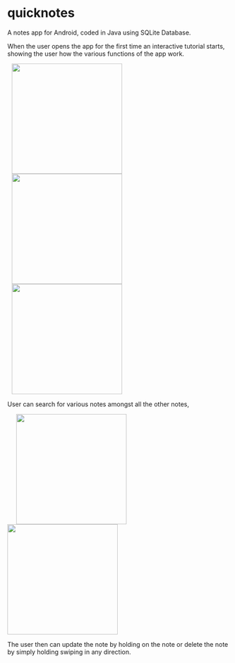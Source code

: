 # quicknotes
A notes app for Android, coded in Java using SQLite Database.

When the user opens the app for the first time an interactive tutorial starts, showing the user how the various functions of the app work.

<div>

<img src="https://github.com/c-deshpande/quicknotes/blob/master/app/app-screens/Screenshot_1602294722.png" width="250" hspace="10"/>

<img src="https://github.com/c-deshpande/quicknotes/blob/master/app/app-screens/Screenshot_1602294736.png" width="250" hspace="10"/>

<img src="https://github.com/c-deshpande/quicknotes/blob/master/app/app-screens/Screenshot_1602294740.png" width="250" hspace="10"/>

</div>

User can search for various notes amongst all the other notes,

<div>

<img src="https://github.com/c-deshpande/quicknotes/blob/master/app/app-screens/Screenshot_1602294664.png" width="250" hspace="20"/>

<img src="https://github.com/c-deshpande/quicknotes/blob/master/app/app-screens/Screenshot_1602294676.png" width="250"/>

</div>

The user then can update the note by holding on the note or delete the note by simply holding swiping in any direction.
